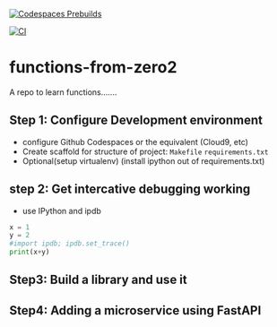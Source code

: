[![Codespaces Prebuilds](https://github.com/LoicSteve/functions-from-zero2/actions/workflows/codespaces/create_codespaces_prebuilds/badge.svg)](https://github.com/LoicSteve/functions-from-zero2/actions/workflows/codespaces/create_codespaces_prebuilds)


[![CI](https://github.com/LoicSteve/functions-from-zero2/actions/workflows/main.yml/badge.svg)](https://github.com/LoicSteve/functions-from-zero2/actions/workflows/main.yml)

# functions-from-zero2
A repo to learn functions.......


## Step 1: Configure Development environment

* configure Github Codespaces or the equivalent (Cloud9, etc)
* Create scaffold for structure of project: `Makefile` `requirements.txt`
* Optional(setup virtualenv) (install ipython out of requirements.txt)

## step 2: Get intercative debugging working

* use IPython and ipdb

```python
x = 1
y = 2
#import ipdb; ipdb.set_trace()
print(x+y)
```

## Step3: Build a library and use it


##  Step4: Adding a microservice using FastAPI